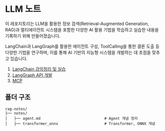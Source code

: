# LLM 노트

이 레포지토리는 LLM을 활용한 정보 검색(Retrieval-Augmented Generation, RAG)과 멀티에이전트 시스템을 포함한 다양한 AI 활용 기법을 학습하고 실습한 내용을 기록하기 위해 만들어졌습니다.

LangChain과 LangGraph를 활용한 에이전트 구성, ToolCalling을 통한 결론 도출 등 다양한 기법을 연구하며, 이를 통해 AI 기반의 지능형 시스템을 개발하는 데 초점을 맞추고 있습니다.

1. [LangChain 강의정리 및 실습](./langchain)
2. [LangGraph API 개발](./langgraph)
3. [MCP](./MCP)

## 폴더 구조

```
rag-notes/
├── notes/
│   ├── agent.md                             # Agent 개념 정리
│   ├── transformer_onnx                     # Transformer, ONNX 개념
```

